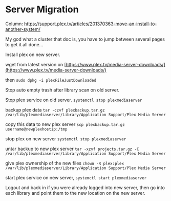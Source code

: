 # Server Migration

Column: https://support.plex.tv/articles/201370363-move-an-install-to-another-system/

My god what a cluster that doc is, you have to jump between several pages to get it all done... 

Install plex on new server. 

wget from latest version on [https://www.plex.tv/media-server-downloads/](https://www.plex.tv/media-server-downloads/)

then `sudo dpkg -i plexFileJustDownloaded` 

Stop auto empty trash after library scan on old server. 

Stop plex service on old server. `systemctl stop plexmediaserver` 

backup plex data `tar -czvf plexbackup.tar.gz /var/lib/plexmediaserver/Library/Application Support/Plex Media Server` 

copy this data to new plex server `scp plexbackup.tar.gz username@newplexhostip:/tmp` 

stop plex on new server `systemctl stop plexmediaserver` 

untar backup to new plex server `tar -xzvf projects.tar.gz -C /var/lib/plexmediaserver/Library/Application Support/Plex Media Server` 

give plex ownership of the new files `chown -R plex:plex /var/lib/plexmediaserver/Library/Application Support/Plex Media Server` 

start plex service on new server, `systemctl start plexmediaserver` 

Logout and back in if you were already logged into new server, then go into each library and point them to the new location on the new server.